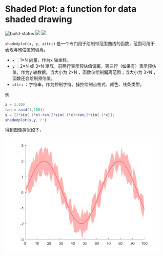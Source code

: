 # Shaded Plot: a function for data shaded drawing

![build-status](https://img.shields.io/badge/build-passing-brightgreen.svg) ![](https://img.shields.io/badge/language-MATLAB-orange.svg) ![](https://img.shields.io/github/license/YuleYu/ShadedPlot.svg)

`shadedplot(x, y, attri)` 是一个专门用于绘制带范围曲线的函数，范围可用于表现与预估值的偏离。
- `x` ：1×N 向量，作为x 轴坐标。
- `y` ：2×N 或 3×N 矩阵，前两行表示预估值偏离，第三行（如果有）表示预估值，作为y 轴数据。当大小为 2×N ，函数仅绘制偏离范围；当大小为 3×N ，函数还会绘制预估值。
- `attri` ：字符串，作为控制字符。操控绘制点格式、颜色、线条类型。

例. 
```matlab
x = 1:100
ran = rand(1,100);
y = [2*sin(.1*x)-ran;2*sin(.1*x)+ran;2*sin(.1*x)];
shadedplot(x,y,'r')
```

得到图像类似如下，

![example](./pic/example.bmp)
